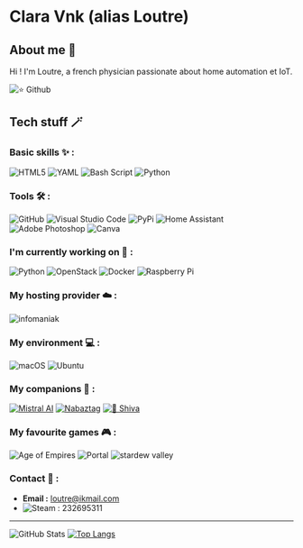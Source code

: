 # Clara Vnk (alias Loutre)

## About me 👀 

Hi ! I'm Loutre, a french physician passionate about home automation et IoT.

![⭐ Github](https://img.shields.io/github/stars/ClaraVnk?label=%E2%AD%90%20Github&style=for-the-badge)

## Tech stuff 🪄

### Basic skills ✨ :

![HTML5](https://img.shields.io/badge/html5-%23E34F26.svg?style=for-the-badge&logo=html5&logoColor=white) ![YAML](https://img.shields.io/badge/yaml-%23ffffff.svg?style=for-the-badge&logo=yaml&logoColor=151515) ![Bash Script](https://img.shields.io/badge/bash_script-%23121011.svg?style=for-the-badge&logo=gnu-bash&logoColor=white) ![Python](https://img.shields.io/badge/python-3670A0?style=for-the-badge&logo=python&logoColor=ffdd54)

### Tools 🛠️ :

![GitHub](https://img.shields.io/badge/github-%23121011.svg?style=for-the-badge&logo=github&logoColor=white) ![Visual Studio Code](https://img.shields.io/badge/Visual%20Studio%20Code-0078d7.svg?style=for-the-badge&logo=visual-studio-code&logoColor=white) ![PyPi](https://img.shields.io/badge/pypi-%23ececec.svg?style=for-the-badge&logo=pypi&logoColor=1f73b7)
![Home Assistant](https://img.shields.io/badge/home%20assistant-%2341BDF5.svg?style=for-the-badge&logo=home-assistant&logoColor=white) 
![Adobe Photoshop](https://img.shields.io/badge/adobe%20photoshop-%2331A8FF.svg?style=for-the-badge&logo=adobe%20photoshop&logoColor=white) ![Canva](https://img.shields.io/badge/Canva-%2300C4CC.svg?style=for-the-badge&logo=Canva&logoColor=white)

### I'm currently working on 🚧 :

![Python](https://img.shields.io/badge/python-3670A0?style=for-the-badge&logo=python&logoColor=ffdd54) ![OpenStack](https://img.shields.io/badge/Openstack-%23f01742.svg?style=for-the-badge&logo=openstack&logoColor=white) ![Docker](https://img.shields.io/badge/docker-%230db7ed.svg?style=for-the-badge&logo=docker&logoColor=white) ![Raspberry Pi](https://img.shields.io/badge/-Raspberry_Pi-C51A4A?style=for-the-badge&logo=Raspberry-Pi)

### My hosting provider ☁️ :

![infomaniak](https://img.shields.io/badge/infomaniak-0098FF?style=for-the-badge&logo=infomaniak&logoColor=white)

### My environment 💻 :

![macOS](https://img.shields.io/badge/mac%20os-000000?style=for-the-badge&logo=macos&logoColor=F0F0F0) ![Ubuntu](https://img.shields.io/badge/Ubuntu-E95420?style=for-the-badge&logo=ubuntu&logoColor=white)

### My companions 🛟 :

[![Mistral AI](https://img.shields.io/badge/Mistral%20AI-FA520F?style=for-the-badge&labelColor=FA520F&color=FA520F)](https://mistral.ai/) [![Nabaztag](https://img.shields.io/badge/Nabaztag-6A1B9A?style=for-the-badge&labelColor=6A1B9A)](https://www.nabaztag.com/) [![🐶 Shiva](https://img.shields.io/badge/🐶Shiva-8B5C2E?style=for-the-badge&labelColor=8B5C2E&color=8B5C2E&logoColor=FFFFFF)](https://fr.wikipedia.org/wiki/Shar_pei)

### My favourite games 🎮 :

![Age of Empires](https://img.shields.io/badge/Age%20of%20Empires-E7C067?style=for-the-badge&logo=ageofempires&logoColor=black) ![Portal](https://img.shields.io/badge/Portal-2DB2E6?style=for-the-badge&logo=portal&logoColor=white) ![stardew valley](https://img.shields.io/badge/stardew%20valley-E6D05C?style=for-the-badge)

### Contact 💌 :

- **Email :** loutre@ikmail.com
- ![Steam](https://img.shields.io/badge/steam-%23000000.svg?style=for-the-badge&logo=steam&logoColor=white)  : 232695311

---

![GitHub Stats](https://github-readme-stats.vercel.app/api?username=claravnk&show_icons=true&theme=radical)
[![Top Langs](https://github-readme-stats.vercel.app/api/top-langs/?username=claravnk)](https://github.com/anuraghazra/github-readme-stats)